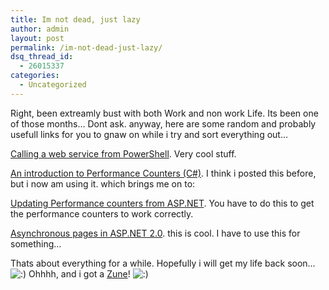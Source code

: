 ```yaml
---
title: Im not dead, just lazy
author: admin
layout: post
permalink: /im-not-dead-just-lazy/
dsq_thread_id:
  - 26015337
categories:
  - Uncategorized
---
```

Right, been extreamly bust with both Work and non work Life. Its been one of those months&#8230; Dont ask. anyway, here are some random and probably usefull links for you to gnaw on while i try and sort everything out&#8230;

[Calling a web service from PowerShell][1]. Very cool stuff.

[An introduction to Performance Counters (C#)][2]. I think i posted this before, but i now am using it. which brings me on to:

[Updating Performance counters from ASP.NET][3]. You have to do this to get the performance counters to work correctly.

[Asynchronous pages in ASP.NET 2.0][4]. this is cool. I have to use this for something&#8230;

Thats about everything for a while. Hopefully i will get my life back soon&#8230; <img src="http://blog.lotas-smartman.net/wp-includes/images/smilies/icon_smile.gif" alt=":)" class="wp-smiley" /> Ohhhh, and i got a [Zune][5]! <img src="http://blog.lotas-smartman.net/wp-includes/images/smilies/icon_smile.gif" alt=":)" class="wp-smiley" />

 [1]: http://keithhill.spaces.live.com/blog/cns!5A8D2641E0963A97!512.entry
 [2]: http://www.codeproject.com/dotnet/perfcounter.asp
 [3]: http://objectsharp.com/Blogs/bruce/archive/2003/12/05/222.aspx
 [4]: http://www.madskristensen.dk/blog/PermaLink,guid,80f05ff4-b532-444b-85fb-292fec2b8705.aspx
 [5]: http://www.zune.net/